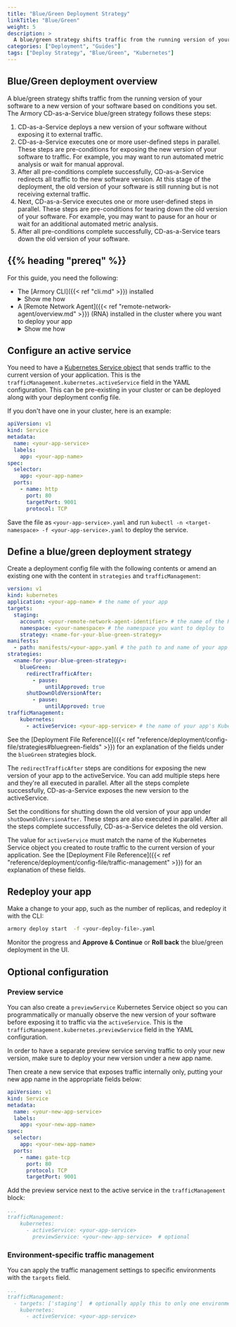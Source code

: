 ```yaml
---
title: "Blue/Green Deployment Strategy"
linkTitle: "Blue/Green"
weight: 5
description: >
  A blue/green strategy shifts traffic from the running version of your app to a new version of your app based on conditions you set. This guide walks you through how to deploy your app to Kubernetes using a blue/green strategy. 
categories: ["Deployment", "Guides"]
tags: ["Deploy Strategy", "Blue/Green", "Kubernetes"]
---
```


## Blue/Green deployment overview

A blue/green strategy shifts traffic from the running version of your software to a new version of your software based on conditions you set. The Armory CD-as-a-Service blue/green strategy follows these steps:

1. CD-as-a-Service deploys a new version of your software without exposing it to external traffic.
1. CD-as-a-Service executes one or more user-defined steps in parallel. These steps are pre-conditions for exposing the new version of your software to traffic. For example, you may want to run automated metric analysis or wait for manual approval.
1. After all pre-conditions complete successfully, CD-as-a-Service redirects all traffic to the new software version. At this stage of the deployment, the old version of your software is still running but is not receiving external traffic.
1. Next, CD-as-a-Service executes one or more user-defined steps in parallel. These steps are pre-conditions for tearing down the old version of your software. For example, you may want to pause for an hour or wait for an additional automated metric analysis.
1. After all pre-conditions complete successfully, CD-as-a-Service tears down the old version of your software.

## {{% heading "prereq" %}}

For this guide, you need the following:

* The [Armory CLI]({{< ref "cli.md" >}}) installed
  <details><summary>Show me how</summary>
    {{< include "install-cli.md" >}}
  </details>
* A [Remote Network Agent]({{< ref "remote-network-agent/overview.md" >}}) (RNA) installed in the cluster where you want to deploy your app
  <details><summary>Show me how</summary>
    {{< include "rna/rna-install-cli.md" >}}
  </details>


## Configure an active service
You need to have a [Kubernetes Service object](https://kubernetes.io/docs/concepts/services-networking/service/) that sends traffic to the current version of your application. This is the `trafficManagement.kubernetes.activeService` field in the YAML configuration. This can be pre-existing in your cluster or can be deployed along with your deployment config file.

If you don't have one in your cluster, here is an example:
```yaml
apiVersion: v1
kind: Service
metadata:
  name: <your-app-service>
  labels:
    app: <your-app-name>
spec:
  selector:
    app: <your-app-name>
  ports:
    - name: http
      port: 80
      targetPort: 9001
      protocol: TCP
```

Save the file as `<your-app-service>.yaml` and run `kubectl -n <target-namespace> -f <your-app-service>.yaml` to deploy the service.

## Define a blue/green deployment strategy

Create a deployment config file with the following contents or amend an existing one with the content in `strategies` and `trafficManagement`:

```yaml
version: v1
kind: kubernetes
application: <your-app-name> # the name of your app
targets:
  staging:  
    account: <your-remote-network-agent-identifier> # the name of the RNA you installed in your cluster
    namespace: <your-namespace> # the namespace you want to deploy to
    strategy: <name-for-your-blue-green-strategy>
manifests:
  - path: manifests/<your-app>.yaml # the path to and name of your app manifest
strategies:
  <name-for-your-blue-green-strategy>:
    blueGreen:
      redirectTrafficAfter:
        - pause:
            untilApproved: true
      shutDownOldVersionAfter:
        - pause:
            untilApproved: true
trafficManagement:
    kubernetes:
      - activeService: <your-app-service> # the name of your app's Kubernetes service
```


   See the [Deployment File Reference]({{< ref "reference/deployment/config-file/strategies#bluegreen-fields" >}}) for an explanation of the fields under the <code>blueGreen</code> strategies block.

The `redirectTrafficAfter` steps are conditions for exposing the new version of your app to the activeService. You can add multiple steps here and they're all executed in parallel. After all the steps complete successfully, CD-as-a-Service exposes the new version to the activeService.

Set the conditions for shutting down the old version of your app under `shutDownOldVersionAfter`. These steps are also executed in parallel. After all the steps complete successfully, CD-as-a-Service deletes the old version.

   The value for `activeService` must match the name of the Kubernetes Service object you created to route traffic to the current version of your application. See the [Deployment File Reference]({{< ref "reference/deployment/config-file/traffic-management" >}}) for an explanation of these fields.


## Redeploy your app

Make a change to your app, such as the number of replicas, and redeploy it with the CLI:

```bash
armory deploy start  -f <your-deploy-file>.yaml
```

Monitor the progress and **Approve & Continue** or **Roll back** the blue/green deployment in the UI.



## Optional configuration

### Preview service
You can also create a `previewService` Kubernetes Service object so you can programmatically or manually observe the new version of your software before exposing it to traffic via the `activeService`. This is the `trafficManagement.kubernetes.previewService` field in the YAML configuration.

In order to have a separate preview service serving traffic to only your new version, make sure to deploy your new version under a new app name.

Then create a new service that exposes traffic internally only, putting your new app name in the appropriate fields below:

```yaml
apiVersion: v1
kind: Service
metadata:
  name: <your-new-app-service>
  labels:
    app: <your-new-app-name>
spec:
  selector:
    app: <your-new-app-name>
  ports:
    - name: gate-tcp
      port: 80
      protocol: TCP
      targetPort: 9001
```

Add the preview service next to the active service in the `trafficManagement` block:

```yaml
...
trafficManagement:
    kubernetes:
      - activeService: <your-app-service>
        previewService: <your-new-app-service>  # optional
```


### Environment-specific traffic management
You can apply the traffic management settings to specific environments with the `targets` field.

```yaml
...
trafficManagement:
  - targets: ['staging']  # optionally apply this to only one environment, if you have multiple environments
    kubernetes:
      - activeService: <your-app-service>
```